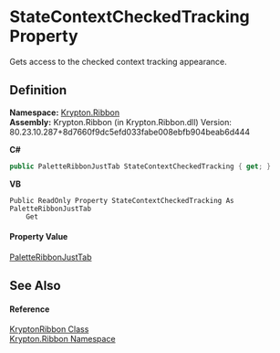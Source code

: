 # StateContextCheckedTracking Property


Gets access to the checked context tracking appearance.



## Definition
**Namespace:** <a href="1e9bc734-cff9-e9b8-f013-94cdac669794.md">Krypton.Ribbon</a>  
**Assembly:** Krypton.Ribbon (in Krypton.Ribbon.dll) Version: 80.23.10.287+8d7660f9dc5efd033fabe008ebfb904beab6d444

**C#**
``` C#
public PaletteRibbonJustTab StateContextCheckedTracking { get; }
```
**VB**
``` VB
Public ReadOnly Property StateContextCheckedTracking As PaletteRibbonJustTab
	Get
```



#### Property Value
<a href="40f8b437-4876-cec4-180c-aa829a13b1c1.md">PaletteRibbonJustTab</a>

## See Also


#### Reference
<a href="208400ac-72b3-453b-6730-d74762316d42.md">KryptonRibbon Class</a>  
<a href="1e9bc734-cff9-e9b8-f013-94cdac669794.md">Krypton.Ribbon Namespace</a>  
